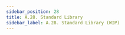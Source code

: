 ```yaml
---
sidebar_position: 28
title: A.28. Standard Library
sidebar_label: A.28. Standard Library (WIP)
---
```


